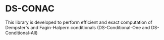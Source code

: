 # DS-CONAC
This library is developed to perform efficient and exact computation of Dempster's and Fagin-Halpern conditionals (DS-Conditional-One and DS-Conditional-All)

